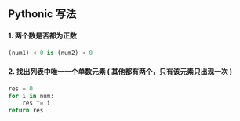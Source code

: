 ## Pythonic 写法

#### 1. 两个数是否都为正数

```python
(num1) < 0 is (num2) < 0
```

#### 2. 找出列表中唯一一个单数元素 ( 其他都有两个，只有该元素只出现一次 )

```python
res = 0
for i in num:
    res ^= i
return res
```



